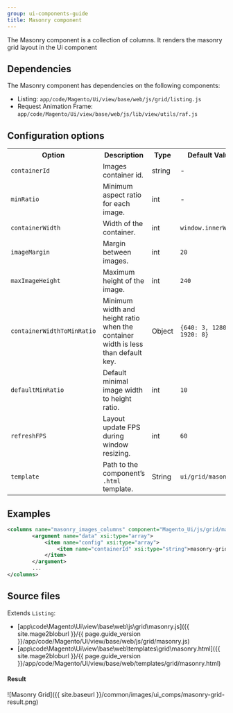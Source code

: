 ```yaml
---
group: ui-components-guide
title: Masonry component
---
```


The Masonry component is a collection of columns. It renders the masonry grid layout in the Ui component

## Dependencies

The Masonry component has dependencies on the following components:

*  Listing: `app/code/Magento/Ui/view/base/web/js/grid/listing.js`
*  Request Animation Frame: `app/code/Magento/Ui/view/base/web/js/lib/view/utils/raf.js`

## Configuration options

<table>
  <tr>
    <th>Option</th>
    <th>Description</th>
    <th>Type</th>
    <th>Default Value</th>
  </tr>
  <tr>
    <td><code>containerId</code></td>
    <td>Images container id.</td>
    <td>string</td>
    <td>-</td>
  </tr>
  <tr>
    <td><code>minRatio</code></td>
    <td>Minimum aspect ratio for each image.</td>
    <td>int</td>
    <td>-</td>
  </tr>
  <tr>
    <td><code>containerWidth</code></td>
    <td>Width of the container.</td>
    <td>int</td>
    <td><code>window.innerWidth</code></td>
  </tr>
  <tr>
    <td><code>imageMargin</code></td>
    <td>Margin between images.</td>
    <td>int</td>
    <td><code>20</code></td>
  </tr>
  <tr>
    <td><code>maxImageHeight</code></td>
    <td>Maximum height of the image.</td>
    <td>int</td>
    <td><code>240</code></td>
  </tr>
  <tr>
    <td><code>containerWidthToMinRatio</code></td>
    <td>Minimum width and height ratio when the container width is less than default key.</td>
    <td>Object</td>
    <td><code>{640: 3, 1280: 5, 1920: 8}</code></td>
  </tr>
  <tr>
    <td><code>defaultMinRatio</code></td>
    <td>Default minimal image width to height ratio.</td>
    <td>int</td>
    <td><code>10</code></td>
  </tr>
  <tr>
    <td><code>refreshFPS</code></td>
    <td>Layout update FPS during window resizing.</td>
    <td>int</td>
    <td><code>60</code></td>
  </tr>
  <tr>
    <td><code>template</code></td>
    <td>Path to the component’s <code>.html</code> template.</td>
    <td>String</td>
    <td><code>ui/grid/masonry</code></td>
  </tr>
</table>

## Examples

```xml
<columns name="masonry_images_columns" component="Magento_Ui/js/grid/masonry">
        <argument name="data" xsi:type="array">
            <item name="config" xsi:type="array">
                <item name="containerId" xsi:type="string">masonry-grid-example</item>
            </item>
        </argument>
        ...
</columns>
```

## Source files

Extends `Listing`:

*  [app\code\Magento\Ui\view\base\web\js\grid\masonry.js]({{ site.mage2bloburl }}/{{ page.guide_version }}/app/code/Magento/Ui/view/base/web/js/grid/masonry.js)
*  [app\code\Magento\Ui\view\base\web\templates\grid\masonry.html]({{ site.mage2bloburl }}/{{ page.guide_version }}/app/code/Magento/Ui/view/base/web/templates/grid/masonry.html)

#### Result

![Masonry Grid]({{ site.baseurl }}/common/images/ui_comps/masonry-grid-result.png)
